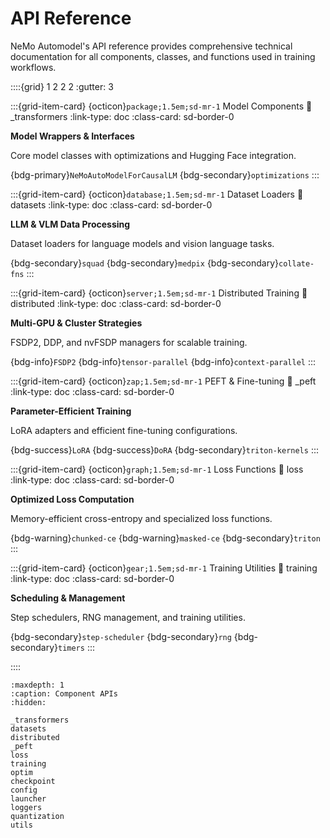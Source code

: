 # API Reference

NeMo Automodel's API reference provides comprehensive technical documentation for all components, classes, and functions used in training workflows.

::::{grid} 1 2 2 2
:gutter: 3

:::{grid-item-card} {octicon}`package;1.5em;sd-mr-1` Model Components
:link: _transformers
:link-type: doc
:class-card: sd-border-0

**Model Wrappers & Interfaces**

Core model classes with optimizations and Hugging Face integration.

{bdg-primary}`NeMoAutoModelForCausalLM` {bdg-secondary}`optimizations`
:::

:::{grid-item-card} {octicon}`database;1.5em;sd-mr-1` Dataset Loaders
:link: datasets
:link-type: doc
:class-card: sd-border-0

**LLM & VLM Data Processing**

Dataset loaders for language models and vision language tasks.

{bdg-secondary}`squad` {bdg-secondary}`medpix` {bdg-secondary}`collate-fns`
:::

:::{grid-item-card} {octicon}`server;1.5em;sd-mr-1` Distributed Training
:link: distributed
:link-type: doc
:class-card: sd-border-0

**Multi-GPU & Cluster Strategies**

FSDP2, DDP, and nvFSDP managers for scalable training.

{bdg-info}`FSDP2` {bdg-info}`tensor-parallel` {bdg-info}`context-parallel`
:::

:::{grid-item-card} {octicon}`zap;1.5em;sd-mr-1` PEFT & Fine-tuning
:link: _peft
:link-type: doc
:class-card: sd-border-0

**Parameter-Efficient Training**

LoRA adapters and efficient fine-tuning configurations.

{bdg-success}`LoRA` {bdg-success}`DoRA` {bdg-secondary}`triton-kernels`
:::

:::{grid-item-card} {octicon}`graph;1.5em;sd-mr-1` Loss Functions
:link: loss
:link-type: doc
:class-card: sd-border-0

**Optimized Loss Computation**

Memory-efficient cross-entropy and specialized loss functions.

{bdg-warning}`chunked-ce` {bdg-warning}`masked-ce` {bdg-secondary}`triton`
:::

:::{grid-item-card} {octicon}`gear;1.5em;sd-mr-1` Training Utilities
:link: training
:link-type: doc
:class-card: sd-border-0

**Scheduling & Management**

Step schedulers, RNG management, and training utilities.

{bdg-secondary}`step-scheduler` {bdg-secondary}`rng` {bdg-secondary}`timers`
:::

::::

```{toctree}
:maxdepth: 1
:caption: Component APIs
:hidden:

_transformers
datasets
distributed
_peft
loss
training
optim
checkpoint
config
launcher
loggers
quantization
utils
```
